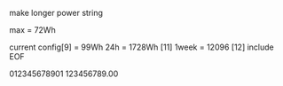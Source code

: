 make longer power string 

max = 72Wh

current config[9] = 99Wh
24h = 1728Wh [11]
1week = 12096 [12] include EOF

012345678901
123456789.00